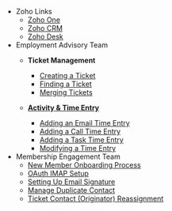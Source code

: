 - <div class="sidebar-team">Zoho Links</div>

  - [Zoho One](https://one.zoho.com.au)
  - [Zoho CRM](https://crm.zoho.com.au)
  - [Zoho Desk](https://desk.zoho.com.au)

- <div class="sidebar-team">Employment Advisory Team</div>

  - **Ticket Management**
    - [Creating a Ticket](/employment-advisory/ticket-management/creating-ticket.md)
    - [Finding a Ticket](/employment-advisory/ticket-management/finding-ticket.md)
    - [Merging Tickets](/employment-advisory/ticket-management/merging-tickets.md)

  - [**Activity & Time Entry**](/employment-advisory/activity-time-entry/index.md)
    - [Adding an Email Time Entry](/employment-advisory/activity-time-entry/email-time-entry.md)
    - [Adding a Call Time Entry](/employment-advisory/activity-time-entry/call-time-entry.md)
    - [Adding a Task Time Entry](/employment-advisory/activity-time-entry/task-time-entry.md)
    - [Modifying a Time Entry](/employment-advisory/activity-time-entry/modifying-entry.md)

- <div class="sidebar-team">Membership Engagement Team</div>

  - [New Member Onboarding Process](/membership/new-member-onboarding-process.md)
  - [OAuth IMAP Setup](/membership/oauth-imap-setup.md)
  - [Setting Up Email Signature](/membership/setting-up-email-signature.md)
  - [Manage Duplicate Contact](/membership/manage-duplicate-contact.md)
  - [Ticket Contact (Originator) Reassignment](/membership/ticket-contact-reassignment.md)

